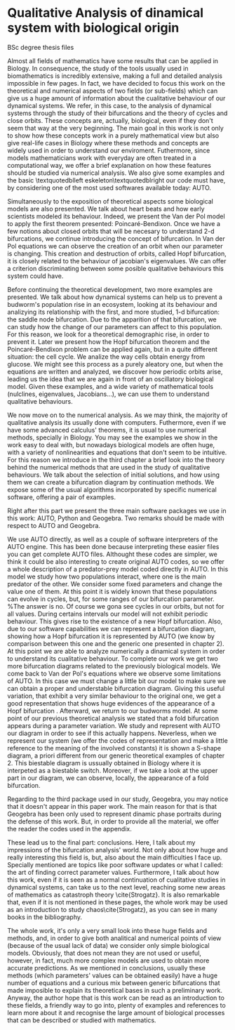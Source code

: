 # Qualitative Analysis of dinamical system with biological origin
 BSc degree thesis files
 
Almost all fields of mathematics have some results that can be applied in Biology. In consequence, the study of the tools usually used in biomathematics is incredibly extensive, making a full and detailed analysis impossible in few pages. 
In fact, we have decided to focus this work on the theoretical and numerical aspects of two fields (or sub-fields) which can give us a huge amount of information about the cualitative behaviour of our dynamical systems.
We refer, in this case, to the analysis of dynamical systems through the study of their bifurcations and the theory of cycles and close orbits.
These concepts are, actually, biological, even if they don't seem that way at the very beginning. The main goal in this work is not only to show how these concepts work in a purely mathematical view but also give real-life cases in Biology where these methods and concepts are widely used in order to understand our enviroment.
Futhermore, since models mathematicians work with everyday are often treated in a computational way, we offer a brief explanation on how these features should be studied via numerical analysis. We also give some examples and the basic \textquotedblleft eskeleton\textquotedblright our code must have, by considering one of the most used softwares available today: AUTO.

Simultaneously to the exposition of theoretical aspects some biological models are also presented. We talk about heart beats and how early scientists modeled its behaviour. Indeed, we present the Van der Pol model to apply the first theorem presented: Poincaré-Bendixon. 
Once we have a few notions about closed orbits that will be necesary to understand 2-d bifurcations, we continue  introducing the concept of bifurcation.
In Van der Pol equations we can observe the creation of an orbit when our parameter is changing. This creation and destruction of orbits, called Hopf bifurcation, it is closely related to the behaviour of jacobian's eigenvalues. We can offer a criterion discriminating between some posible qualitative behaviours this system could have.

Before continuing the theoretical development, two more examples are presented.
We talk about how dynamical systems can help us to prevent a budworm's population rise in an ecosystem, looking at its behaviour and analizying its relationship with the first, and more studied, 1-d bifurcation: the saddle node bifurcation. 
Due to the apparition of that bifurcation, we can study how the change of our parameters can affect to this population. For this reason, we look for a theoretical demographic rise, in order to prevent it. 
Later we present how the Hopf bifurcation theorem and the Poincaré-Bendixon problem can be applied again, but in a quite different situation: the cell cycle. We analize the way cells obtain energy from glucose. We might see this process as a purely aleatory one, but when the equations are written and analyzed, we discover how periodic orbits arise, leading us the idea that we are again in front of an oscillatory biological model.
Given these examples, and a wide variety of mathematical tools (nulclines, eigenvalues, Jacobians...), we can use them to understand qualitative behaviours.

 We now move on to the numerical analysis.
As we may think, the majority of qualitative analysis its usually done with computers. Futhermore, even if we have some advanced calculus' theorems, it is usual to use numerical methods, specially in Biology. You may see the examples we show in the work easy to deal with, but nowadays biological models are often huge, with a variety of nonlinearities and equations that don't seem to be intuitive.
For this reason we introduce in the third chapter a brief look into the theory behind the numerical methods that are used in the study of qualitative behaviours.
We talk about the selection of initial solutions, and how using them we can create a bifurcation diagram by continuation methods. We expose some of the usual algorithms incorporated by specific numerical software, offering a pair of examples. 

Right after this part we present the three main software packages we use in this work: AUTO, Python and Geogebra.
Two remarks should be made with respect to AUTO and Geogebra.

We use AUTO directly, as well as a couple of software interpreters of the AUTO engine. This has been done because interpreting these easier files you can get complete AUTO files.
Althought these codes are simpler, we think it could be also interesting to create original AUTO codes, so we offer a whole description of a predator-prey model coded directly in AUTO.
In this model we study how two populations interact, where one is the main predator of the other. We consider some fixed parameters and change the value one of them. At this point it is widely known that these populations can evolve in cycles, but, for some ranges of our bifurcation parameter.
%The answer is no. Of course we gona see cycles in our orbits, but not for all values.
During certains intervals our model will not exhibit periodic behaviour. This gives rise to the existence of a new Hopf bifurcation. Also, due to our software capabilities we can represent a bifurcation diagram, showing how a Hopf bifurcation it is represented by AUTO (we know by comparison between this one and the generic one presented in chapter 2).
At this point we are able to analyze numerically a dinamical system in order to understand its cualitative behaviour. To complete our work we get two more bifurcation diagrams related to the previously biological models.
We come back to Van der Pol's equations where we observe some limitations of AUTO. In this case we  must change a little bit our model to make sure we can obtain a proper and understable bifurcation diagram. Giving this useful variation, that exhibit a very similar behaviour to the original one, we get a good representation that shows huge evidences of the appearance of a Hopf bifurcation .
Afterward, we return to our budworms model. At some point of our previous theoretical analysis we stated that a fold bifurcation appears during a parameter variation. We study and represent with AUTO our diagram in order to see if this actually happens. 
Neverless, when we represent our system (we offer the codes of representation and make a little reference to the meaning of the involved constants) it is shown a S-shape diagram, a priori different from our generic theoretical examples of chapter 2. This biestable diagram is ussually obtained in Biology where it is interpeted as a biestable switch. Moreover, if we take a look at the upper part in our diagram, we can observe, locally, the appearance of a fold bifurcation.

Regarding to the third package used in our study, Geogebra, you may notice that it doesn't appear in this paper work. The main reason for that is that Geogebra has been only used to represent dinamic phase portraits during the defense of this work. But, in order to provide all the material, we offer the reader the codes used in the appendix.

These lead us to the final part: conclusions. Here, I talk about my impressions of the bifurcation analysis' world. Not only about how huge and really interesting this field is, but, also about the main difficulties I face up. Specially mentioned are topics like poor software updates or what I called: the art of finding correct parameter values. Furthermore, I talk about how this work, even if it is seen as a normal continuation of cualitative studies in dynamical systems, can take us to the next level, reaching some new areas of mathematics as catastroph theory \cite{Strogatz}. It is also remarkable that, even if it is not mentioned in these pages, the whole work may be used as an introduction to study chaos\cite{Strogatz}, as you can see in many books in the bibliography.

The whole work, it's only a very small look into these huge fields and methods, and, in order to give both analitical and numerical points of view (because of the usual lack of data) we consider only simple biological models. Obviously, that does not mean they are not used or useful, however, in fact, much more complex models are used to obtain more accurate predictions. As we mentioned in conclusions, usually these methods (which parameters' values can be obtained easily) have a huge number of equations and a curious mix between generic bifurcations that made imposible to explain its theoretical bases in such a preliminary work.
Anyway, the author hope that is this work can be read as an introduction to these fields, a friendly way to go into, plenty of examples and references to learn more about it and recognise the large amount of biological processes that can be described or studied with mathematics.

 
